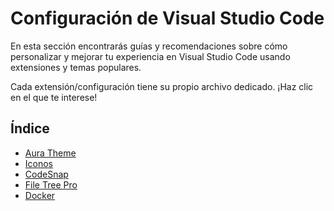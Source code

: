 # Configuración de Visual Studio Code

En esta sección encontrarás guías y recomendaciones sobre cómo personalizar y mejorar tu experiencia en Visual Studio Code usando extensiones y temas populares.

Cada extensión/configuración tiene su propio archivo dedicado. ¡Haz clic en el que te interese!

## Índice

- [Aura Theme](aura-theme.md)
- [Iconos](icons.md)
- [CodeSnap](codesnap.md)
- [File Tree Pro](filetree-pro.md)
- [Docker](docker.md)